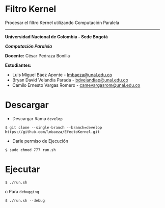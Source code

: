 # Filtro Kernel
Procesar el filtro Kernel utilizando Computación Paralela

----

**Universidad Nacional de Colombia - Sede Bogotá**

 _**Computación Paralela**_

 **Docente:**   César Pedraza Bonilla

 **Estudiantes:**
 * Luis Miguel Báez Aponte - lmbaeza@unal.edu.co
 * Bryan David Velandia Parada - bdvelandiap@unal.edu.co
 * Camilo Ernesto Vargas Romero - camevargasrom@unal.edu.co

# Descargar

* Descargar Rama `develop`
```shell
$ git clone --single-branch --branch=develop https://github.com/lmbaeza/EfectoKernel.git
```

* Darle permiso de Ejecución
```shell
$ sudo chmod 777 run.sh 
```

# Ejecutar

```shell
$ ./run.sh
```
o Para `debugging`
```shell
$ ./run.sh --debug
```